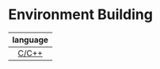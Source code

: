 # Environment Building
|language|
|:---:|
|[C/C++](https://github.com/Tohru-246ra/env_building/blob/main/c_c++/c_c++.md)|
